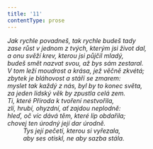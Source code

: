 ```yaml
---
title: '11'
contentType: prose
---
```


_Jak rychle povadneš, tak rychle budeš tady  
zase růst v jednom z tvých, kterým jsi život dal,  
a onu svěží krev, kterou jsi půjčil mladý,  
budeš smět nazvat svou, až bys sám zestaral.  
V tom leží moudrost a krása, jež věčně zkvétá;  
zbytek je bláhovost a stáří se zmarem:  
myslet tak každý z nás, byl by to konec světa,  
za jeden lidský věk by zpustla celá zem.  
Ti, které Příroda k tvoření nestvořila,  
zlí, hrubí, ohyzdní, ať zajdou neplodně:  
hleď, oč víc dává těm, které líp obdařila;  
chovej ten úrodný její dar úrodně.  
         Tys její pečetí, kterou si vyřezala,  
         aby ses otiskl, ne aby sazba stála._
